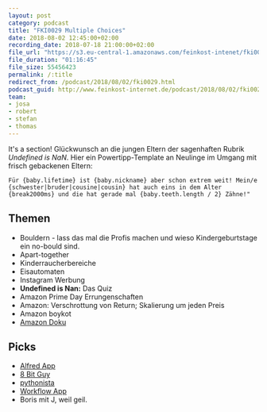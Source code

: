 ```yaml
---
layout: post
category: podcast
title: "FKI0029 Multiple Choices"
date: 2018-08-02 12:45:00+02:00
recording_date: 2018-07-18 21:00:00+02:00
file_url: "https://s3.eu-central-1.amazonaws.com/feinkost-intenet/fki0029.mp3"
file_duration: "01:16:45"
file_size: 55456423
permalink: /:title
redirect_from: /podcast/2018/08/02/fki0029.html
podcast_guid: http://www.feinkost-internet.de/podcast/2018/08/02/fki0029.html
team:
- josa
- robert
- stefan
- thomas
---
```


It's a section! Glückwunsch an die jungen Eltern der sagenhaften Rubrik _Undefined is NaN_. Hier ein Powertipp-Template an Neulinge im Umgang mit frisch gebackenen Eltern:

```Für {baby.lifetime} ist {baby.nickname} aber schon extrem weit! Mein/e {schwester|bruder|cousine|cousin} hat auch eins in dem Alter {break2000ms} und die hat gerade mal {baby.teeth.length / 2} Zähne!"```

## Themen
- Bouldern - lass das mal die Profis machen und wieso Kindergeburtstage ein no-bould sind.
- Apart-together
- Kinderraucherbereiche
- Eisautomaten
- Instagram Werbung
- __Undefined is Nan:__ Das Quiz
- Amazon Prime Day Errungenschaften
- Amazon: Verschrottung von Return; Skalierung um jeden Preis
- Amazon boykot
- [Amazon Doku](http://www.daserste.de/information/reportage-dokumentation/dokus/sendung/das-system-amazon-100.html)

## Picks
- [Alfred App](https://www.alfredapp.com/)
- [8 Bit Guy](http://www.the8bitguy.com/)
- [pythonista](http://omz-software.com/pythonista/)
- [Workflow App](https://itunes.apple.com/de/app/workflow/id915249334?mt=8)
- Boris mit J, weil geil.
